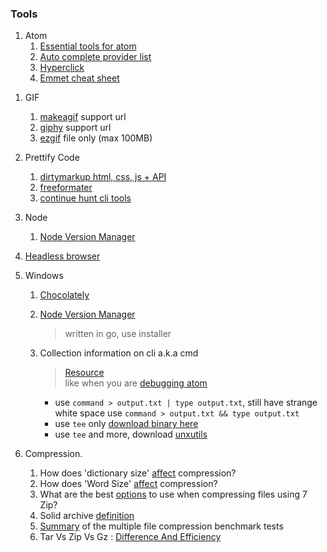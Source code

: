 ### Tools

1. Atom
    1. [Essential tools for atom](atom1)
    2. [Auto complete provider list](atom2)
    2. [Hyperclick](atom3)
    2. [Emmet cheat sheet](atom4)

[atom1]: https://www.sitepoint.com/10-essential-atom-add-ons/
[atom2]: https://github.com/atom/autocomplete-plus/wiki/Autocomplete-Providers
[atom3]: https://atom.io/packages/hyperclick
[atom4]: https://docs.emmet.io/cheat-sheet/

1. GIF
    1. [makeagif](http://makeagif.com/video-to-gif) support url
    2. [giphy](https://giphy.com/create/gifmaker) support url
    2. [ezgif](https://giphy.com/create/gifmaker) file only (max 100MB)


1. Prettify Code

    1. [dirtymarkup html, css, js + API](https://dirtymarkup.com/)
    2. [freeformater](https://www.freeformatter.com)
    2. [continue hunt cli tools](https://www.google.co.id/search?q=html+pretty+print+npm&oq=html+pretty+print+npm&gs_l=psy-ab.3..33i22i29i30k1.12784.15800.0.16882.9.9.0.0.0.0.283.1215.2j4j2.8.0....0...1.1.64.psy-ab..1.8.1211...0j35i39k1j0i22i10i30k1.7WO0l7iA_WE)


1. Node

   1. [Node Version Manager](https://github.com/creationix/nvm)
1. [Headless browser](https://github.com/dhamaniasad/HeadlessBrowsers)
1. Windows

    1. [Chocolately](https://chocolatey.org/install)
    2. [Node Version Manager](https://github.com/coreybutler/nvm-windows)
       >  written in go, use installer

    2. Collection information on cli a.k.a cmd
       >[Resource](https://stackoverflow.com/questions/796476/displaying-windows-command-prompt-output-and-redirecting-it-to-a-file)  
  like when you are [debugging atom](http://flight-manual.atom.io/hacking-atom/sections/debugging/)

       -  use `command > output.txt | type output.txt`, still have strange white space use `command > output.txt && type output.txt`
       -  use `tee` only [download binary here](https://code.google.com/archive/p/wintee/downloads)
       -  use `tee` and more, download [unxutils](https://stackoverflow.com/a/796492/2368696)

1. Compression.
   1. How does 'dictionary size' [affect][concept compression] compression?
   1. How does 'Word Size' [affect][concept compression1] compression?
   1. What are the best [options][concept compression2] to use when compressing files using 7 Zip?
   1. Solid archive [definition][concept compression3]
   1. [Summary][benchmark compression] of the multiple file compression benchmark tests
   1. Tar Vs Zip Vs Gz : [Difference And Efficiency][compression comparison]

[concept compression]: https://superuser.com/questions/616785/how-does-dictionary-size-affect-compression
[concept compression1]: https://superuser.com/questions/1022352/how-does-word-size-affect-compression
[concept compression2]: https://superuser.com/questions/281573/what-are-the-best-options-to-use-when-compressing-files-using-7-zip
[benchmark compression]: http://www.maximumcompression.com/data/summary_mf2.php#data
[concept compression3]: http://www.peazip.org/what-is-solid-compression.html
[compression comparison]: https://itsfoss.com/tar-vs-zip-vs-gz/
